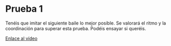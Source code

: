 # Prueba 1
Tenéis que imitar el siguiente baile lo mejor posible. Se valorará el ritmo y la coordinación para superar esta prueba. Podéis ensayar si queréis. 

[Enlace al vídeo](https://www.youtube.com/watch?v=rVBHH5DwYFA)
